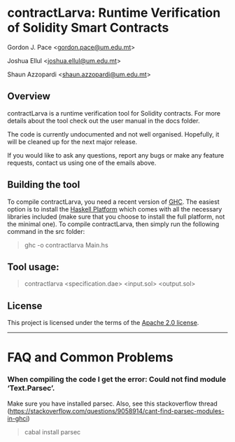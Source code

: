# contractLarva: Runtime Verification of Solidity Smart Contracts
Gordon J. Pace &lt;gordon.pace@um.edu.mt&gt;

Joshua Ellul &lt;joshua.ellul@um.edu.mt&gt;

Shaun Azzopardi &lt;shaun.azzopardi@um.edu.mt&gt;

## Overview

contractLarva is a runtime verification tool for Solidity contracts. For more details about the tool check out the user manual in the docs folder. 

The code is currently undocumented and not well organised. Hopefully, it will be cleaned up for the next major release.

If you would like to ask any questions, report any bugs or make any feature requests, contact us using one of the emails above.

## Building the tool

To compile contractLarva, you need a recent version of [GHC](https://www.haskell.org/ghc/). The easiest option is to install the [Haskell Platform](https://www.haskell.org/platform/) which comes with all the necessary libraries included (make sure that you choose to install the full platform, not the minimal one). To compile contractLarva, then simply run the following command in the src folder:

> ghc -o contractlarva Main.hs

## Tool usage:

> contractlarva &lt;specification.dae&gt; &lt;input.sol&gt; &lt;output.sol&gt;

## License
This project is licensed under the terms of the [Apache 2.0 license](LICENSE).

----
# FAQ and Common Problems

### When compiling the code I get the error: Could not find module ‘Text.Parsec’.
Make sure you have installed parsec.  Also, see this stackoverflow thread (https://stackoverflow.com/questions/9058914/cant-find-parsec-modules-in-ghci)
>cabal install parsec
